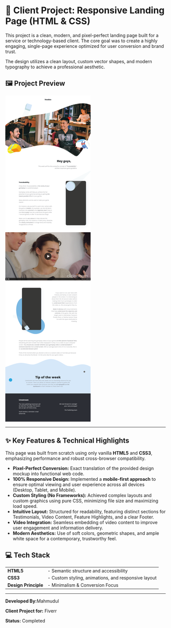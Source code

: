 
<html>
<head>
   
</head>
<body>
    <h1>🚀 Client Project: Responsive Landing Page (HTML & CSS)</h1>

  <p>This project is a clean, modern, and pixel-perfect landing page built for a service or technology-based client. The core goal was to create a highly engaging, single-page experience optimized for user conversion and brand trust.</p>

   <p>The design utilizes a clean layout, custom vector shapes, and modern typography to achieve a professional aesthetic.</p>

<h2>🖼️ Project Preview</h2>
    
   <!-- This image link is the correct way to display the image in Markdown -->
    
<img src="https://github.com/mahmudulweb/Html-Landing-Page-1/blob/main/project.png?raw=true" >
    <hr>

 <h2>✨ Key Features & Technical Highlights</h2>
 
 <p>This page was built from scratch using only vanilla <strong>HTML5</strong> and <strong>CSS3</strong>, emphasizing performance and robust cross-browser compatibility.</p>

 <ul>
        <li><strong>Pixel-Perfect Conversion:</strong> Exact translation of the provided design mockup into functional web code.</li>
        <li><strong>100% Responsive Design:</strong> Implemented a <strong>mobile-first approach</strong> to ensure optimal viewing and user experience across all devices (Desktop, Tablet, and Mobile).</li>
        <li><strong>Custom Styling (No Frameworks):</strong> Achieved complex layouts and custom graphics using pure CSS, minimizing file size and maximizing load speed.</li>
        <li><strong>Intuitive Layout:</strong> Structured for readability, featuring distinct sections for Testimonials, Video Content, Feature Highlights, and a clear Footer.</li>
        <li><strong>Video Integration:</strong> Seamless embedding of video content to improve user engagement and information delivery.</li>
        <li><strong>Modern Aesthetics:</strong> Use of soft colors, geometric shapes, and ample white space for a contemporary, trustworthy feel.</li>
    </ul>

 <h2>💻 Tech Stack</h2>

 <table>
        
  <tbody>
            <tr>
                <td><strong>HTML5</strong></td>
                <td>- Semantic structure and accessibility</td>
            </tr>
            <tr>
                <td><strong>CSS3</strong></td>
                <td>- Custom styling, animations, and responsive layout</td>
            </tr>
            <tr>
                <td><strong>Design Principle</strong></td>
                <td>- Minimalism & Conversion Focus</td>
            </tr>
        </tbody>
    </table>

  <hr>

  <p><strong>Developed By:</strong>Mahmudul</p>
    <p><strong>Client Project for:</strong> Fiverr</p>
    <p><strong>Status:</strong> Completed</p>
</body>
</html>


